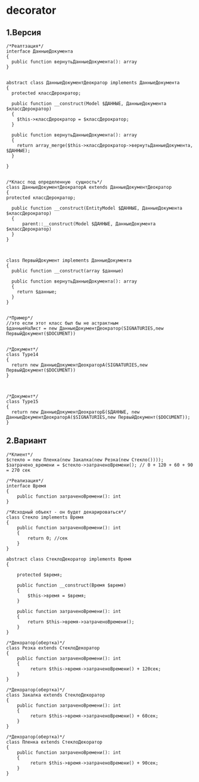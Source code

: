 # decorator

## 1.Версия

    /*Реалтзация*/  
    interface ДанныеДокумента  
    {  
      public function вернутьДанныеДокумента(): array  		
    }  


    abstract class ДанныеДокументДеократор implements ДанныеДокумента
    {
      protected классДерократор;

      public function __construct(Model $ДАННЫЕ, ДанныеДокумента $классДерократор)
      {
        $this->классДерократор = $классДерократор;
      }

      public function вернутьДанныеДокумента(): array
      {
        return array_merge($this->классДерократор->вернутьДанныеДокумента, $ДАННЫЕ);
      }

    }


    /*Класс под определенную  сущность*/
    class ДанныеДокументДеократорА extends ДанныеДокументДеократор
    {
    protected классДерократор;
     
      public function __construct(EntityModel $ДАННЫЕ, ДанныеДокумента $классДерократор)
      {
          parent::__construct(Model $ДАННЫЕ, ДанныеДокумента $классДерократор)
      } 
    }
      


    class ПервыйДокумент implements ДанныеДокумента
    {
      public function __construct(array $данные)	

      public function вернутьДанныеДокумента(): array
      {
        return $данные;
      }
    }


    /*Пример*/  
    //это если этот класс был бы не астрактным
    $данныеНаЛист = new ДанныеДокументДеократор(SIGNATURIES,new ПервыйДокумент($DOCUMENT))


    /*Документ*/  
    class Type14
    {
      return new ДанныеДокументДеократорA(SIGNATURIES,new ПервыйДокумент($DOCUMENT))
    }



    /*Документ*/  
    class Type15
    {
      return new ДанныеДокументДеократорБ($ДАННЫЕ, new ДанныеДокументДеократорА($SIGNATURIES,new ПервыйДокумент($DOCUMENT));
    }
    
    
   ## 2.Вариант


    /*Клиент*/
    $стекло = new Пленка(new Закалка(new Резка(new Стекло())));
    $затрачено_времени = $стекло->затраченоВремени(); // 0 + 120 + 60 + 90 = 270 сек 

    /*Реализация*/
    interface Время
    {
        public function затраченоВремени(): int
    }

    /*Исходный объект - он будет декарироваться*/
    class Стекло implements Время
    {
        public function затраченоВремени(): int
        {
            return 0; //сек
        }
    }

    abstract class CтеклоДекоратор implements Время
    {

        protected $время;

        public function __construct(Время $время)
        {
            $this->время = $время;
        }

        public function затраченоВремени(): int
        {
            return $this->время->затраченоВремени();
        }
    }

    /*Декоратор(обертка)*/
    class Резка extends CтеклоДекоратор 
    {
        public function затраченоВремени(): int
        {
             return $this->время->затраченоВремени() + 120сек;
        }
    }

    /*Декоратор(обертка)*/
    class Закалка extends CтеклоДекоратор 
    {
        public function затраченоВремени(): int
        {
             return $this->время->затраченоВремени() + 60сек;
        }
    }

    /*Декоратор(обертка)*/
    class Пленка extends CтеклоДекоратор 
    {
        public function затраченоВремени(): int
        {
             return $this->время->затраченоВремени() + 90сек;
        }
    }
